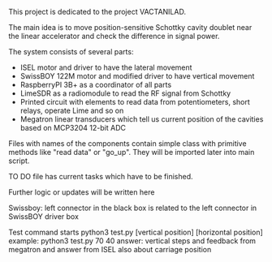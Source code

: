 This project is dedicated to the project VACTANILAD. 

The main idea is to move position-sensitive Schottky cavity doublet near the linear accelerator and check the difference in signal power.

The system consists of several parts:

- ISEL motor and driver to have the lateral movement
- SwissBOY 122M motor and modified driver to have vertical movement
- RaspberryPI 3B+ as a coordinator of all parts
- LimeSDR as a radiomodule to read the RF signal from Schottky
- Printed circuit with elements to read data from potentiometers, short relays, operate Lime and so on
- Megatron linear transducers which tell us current position of the cavities based on MCP3204 12-bit ADC

Files with names of the components contain simple class with primitive methods like "read data" or "go_up". They will be imported later into main script.

TO DO file has current tasks which have to be finished.

Further logic or updates will be written here

Swissboy: left connector in the black box is related to the left connector in SwissBOY driver box

Test command starts python3 test.py [vertical position] [horizontal position]
example: python3 test.py 70 40
answer: vertical steps and feedback from megatron and answer from ISEL also about carriage position
